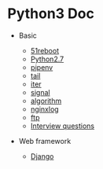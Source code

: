 # Python3 Doc

- Basic
    - [51reboot](./51reboot)
    - [Python2.7](https://github.com/467754239/python)
    - [pipenv](./pipenv)
    - [tail](./tail)
    - [iter](./iter)
    - [signal](./signal)
    - [algorithm](./algorithm)
    - [nginxlog](./nginxlog/)
    - [ftp](./ftp)
    - [Interview questions](./interview_questions)

- Web framework
    - [Django](./django)
